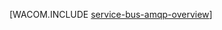 <properties linkid="develop-net-how-to-guides-service-bus-amqp-overview" urlDisplayName="Service Bus AMQP の概要" pageTitle="Service Bus AMQP の概要 -  Azure " metaKeywords="" description="Azure での Advanced Message Queuing Protocol (AMQP) 1.0 の使用について説明します。" metaCanonical="" services="service-bus" documentationCenter=".NET" title="" authors="" solutions="" manager="" editor="" />




[WACOM.INCLUDE [service-bus-amqp-overview](../includes/service-bus-amqp-overview.md)]

